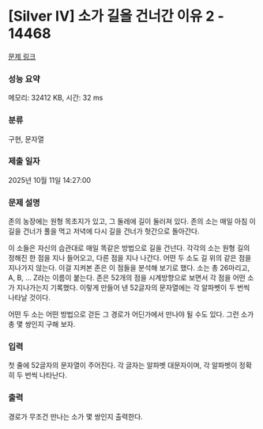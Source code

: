 # [Silver IV] 소가 길을 건너간 이유 2 - 14468 

[문제 링크](https://www.acmicpc.net/problem/14468) 

### 성능 요약

메모리: 32412 KB, 시간: 32 ms

### 분류

구현, 문자열

### 제출 일자

2025년 10월 11일 14:27:00

### 문제 설명

<p>존의 농장에는 원형 목초지가 있고, 그 둘레에 길이 둘러져 있다. 존의 소는 매일 아침 이 길을 건너가 풀을 먹고 저녁에 다시 길을 건너가 헛간으로 돌아간다.</p>

<p>이 소들은 자신의 습관대로 매일 똑같은 방법으로 길을 건넌다. 각각의 소는 원형 길의 정해진 한 점을 지나 들어오고, 다른 점을 지나 나간다. 어떤 두 소도 길 위의 같은 점을 지나가지 않는다. 이걸 지켜본 존은 이 점들을 분석해 보기로 했다. 소는 총 26마리고, A, B, ... Z라는 이름이 붙는다. 존은 52개의 점을 시계방향으로 보면서 각 점을 어떤 소가 지나가는지 기록했다. 이렇게 만들어 낸 52글자의 문자열에는 각 알파벳이 두 번씩 나타날 것이다.</p>

<p>어떤 두 소는 어떤 방법으로 걷든 그 경로가 어딘가에서 만나야 될 수도 있다. 그런 소가 총 몇 쌍인지 구해 보자.</p>

### 입력 

 <p>첫 줄에 52글자의 문자열이 주어진다. 각 글자는 알파벳 대문자이며, 각 알파벳이 정확히 두 번씩 나타난다.</p>

### 출력 

 <p>경로가 무조건 만나는 소가 몇 쌍인지 출력한다.</p>

